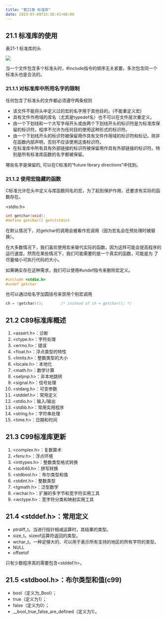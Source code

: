 ```yaml
---
title: "第21章 标准库"
date: 2023-07-09T15:38:41+08:00
---
```


## 21.1 标准库的使用

表21-1 标准库的头

![](https://res.weread.qq.com/wrepub/epub_31359737_774)

当一个文件包含多个标准头时，#include指令的顺序无关紧要。多次包含同一个标准头也是合法的。

### 21.1.1 对标准库中所用名字的限制

任何包含了标准头的文件都必须遵守两条规则

- 该文件不能将头中定义过的宏的名字用于其他目的。(不能重定义宏)
- 具有文件作用域的库名（尤其是typedef名）也不可以在文件层次重定义。
- 由一个下划线和一个大写字母开头或由两个下划线开头的标识符是为标准库保留的标识符。程序不允许为任何目的使用这种形式的标识符。
- 由一个下划线开头的标识符被保留用作具有文件作用域的标识符和标记。除非在函数内部声明，否则不应该使用这类标识符。
- 在标准库中所有具有外部链接的标识符被保留用作具有外部链接的标识符。特别是所有标准库函数的名字都被保留。

哪些名字是保留的, 可以在C标准的“future library directions”中找到。

### 21.1.2 使用宏隐藏的函数

C标准允许在头中定义与库函数同名的宏，为了起到保护作用，还要求有实际的函数存在。

<stdio.h>

```c
int getchar(void);
#define getchar() getc(stdin)
```

在默认情况下，对getchar的调用会被看作宏调用（因为宏名会在预处理时被替换）。

在大多数情况下，我们喜欢使用宏来替代实际的函数，因为这样可能会提高程序的运行速度。然而在某些情况下，我们可能需要的是一个真实的函数，可能是为
了尽量缩小可执行代码的大小。

如果确实存在这种需求，我们可以使用#undef指令来删除宏定义。

```c
#include <stdio.h>
#undef getchar
```

也可以通过给名字加圆括号来禁用个别宏调用

```c
ch = (getchar)();        /* instead of ch = getchar(); */
```

## 21.2 C89标准库概述

1. <assert.h>：诊断
2. <ctype.h>：字符处理
3. <errno.h>：错误
4. <float.h>：浮点类型的特性
5. <limits.h>：整数类型的大小
6. <locale.h>：本地化
7. <math.h>：数学计算
8. <setjmp.h>：非本地跳转
9. <signal.h>：信号处理
10. <stdarg.h>：可变参数
11. <stddef.h>：常用定义
12. <stdio.h>：输入/输出
13. <stdlib.h>：常用实用程序
14. <string.h>：字符串处理
15. <time.h>：日期和时间

## 21.3 C99标准库更新

1. <complex.h>：复数算术
2. <fenv.h>：浮点环境
3. <inttypes.h>：整数类型格式转换
4. <iso646.h>：拼写转换
5. <stdbool.h>：布尔类型和值
6. <stdint.h>：整数类型
7. <tgmath.h>：泛型数学
8. <wchar.h>：扩展的多字节和宽字符实用工具
9. <wctype.h>：宽字符分类和映射实用工具

## 21.4 <stddef.h>：常用定义

- ptrdiff_t。当进行指针相减运算时，其结果的类型。
- size_t。sizeof运算符返回的类型。
- wchar_t。一种足够大的、可以用于表示所有支持的地区的所有字符的类型。
- NULL
- offsetof

只有少数程序真的需要包含<stddef.h>。

## 21.5 <stdbool.h>：布尔类型和值(c99)

- bool（定义为_Bool）；
- true（定义为1）；
- false（定义为0）；
- __bool_true_false_are_defined（定义为1）。
